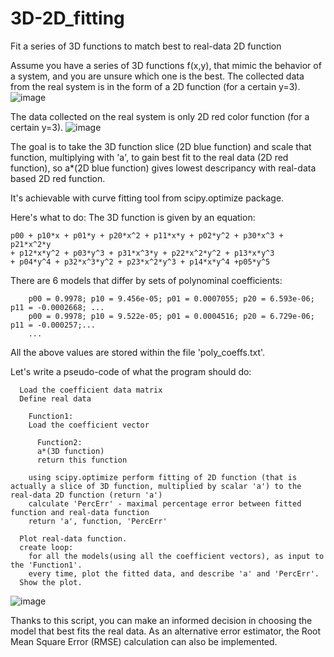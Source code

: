 # 3D-2D_fitting
Fit a series of 3D functions to match best to real-data 2D function 

Assume you have a series of 3D functions f(x,y), that mimic the behavior of a system, and you are unsure which one is the best. 
The collected data from the real system is in the form of a 2D function (for a certain y=3).
![image](https://github.com/WitoldSurowka/PYfunc_analysis/assets/115739312/283862ea-0c4c-41c4-8f5b-b84083b26662)

The data collected on the real system is only 2D red color function (for a certain y=3). 
![image](https://github.com/WitoldSurowka/PYfunc_analysis/assets/115739312/bdeac23a-89d2-4ed7-ba0a-79591e8bd490)

The goal is to take the 3D function slice (2D blue function) and scale that function, multiplying with 'a', to gain best fit to the real data (2D red function), so
a*(2D blue function) gives lowest descripancy with real-data based 2D red function. 

It's achievable with curve fitting tool from scipy.optimize package. 

Here's what to do:
The 3D function is given by an equation:

    p00 + p10*x + p01*y + p20*x^2 + p11*x*y + p02*y^2 + p30*x^3 + p21*x^2*y 
    + p12*x*y^2 + p03*y^3 + p31*x^3*y + p22*x^2*y^2 + p13*x*y^3 
    + p04*y^4 + p32*x^3*y^2 + p23*x^2*y^3 + p14*x*y^4 +p05*y^5
  
There are 6 models that differ by sets of polynominal coefficients:

        p00 = 0.9978; p10 = 9.456e-05; p01 = 0.0007055; p20 = 6.593e-06; p11 = -0.0002668; ...
        p00 = 0.9978; p10 = 9.522e-05; p01 = 0.0004516; p20 = 6.729e-06; p11 = -0.000257;...
        ...
All the above values are stored within the file 'poly_coeffs.txt'.


Let's write a pseudo-code of what the program should do:

      Load the coefficient data matrix
      Define real data
      
        Function1:
        Load the coefficient vector 
        
          Function2:
          a*(3D function) 
          return this function
          
        using scipy.optimize perform fitting of 2D function (that is actually a slice of 3D function, multiplied by scalar 'a') to the real-data 2D function (return 'a')
        calculate 'PercErr' - maximal percentage error between fitted function and real-data function
        return 'a', function, 'PercErr'
      
      Plot real-data function.
      create loop: 
        for all the models(using all the coefficient vectors), as input to the 'Function1'.
        every time, plot the fitted data, and describe 'a' and 'PercErr'.
      Show the plot.

![image](https://github.com/WitoldSurowka/PYfunc_analysis/assets/115739312/980f3cad-bbd1-474d-9a51-253ac2de9be9)

Thanks to this script, you can make an informed decision in choosing the model that best fits the real data. 
As an alternative error estimator, the Root Mean Square Error (RMSE) calculation can also be implemented.





  
  
  
  
  



